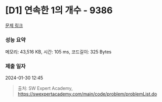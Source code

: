 # [D1] 연속한 1의 개수 - 9386 

[문제 링크](https://swexpertacademy.com/main/code/problem/problemDetail.do?contestProbId=AXALDUIq97oDFASI) 

### 성능 요약

메모리: 43,516 KB, 시간: 105 ms, 코드길이: 325 Bytes

### 제출 일자

2024-01-30 12:45



> 출처: SW Expert Academy, https://swexpertacademy.com/main/code/problem/problemList.do
